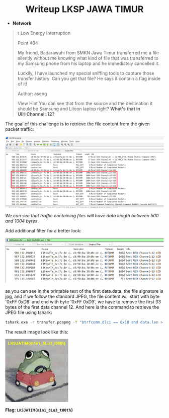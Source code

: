 <h1 align="center">Writeup LKSP JAWA TIMUR</h1>


- **Network**

> 📞 Low Energy Interruption
> 
> Point 484
> 
>My friend, Badarawuhi from SMKN Jawa Timur transferred me a file silently without me knowing what kind of file that was transferred to my Samsung phone from his laptop and he immediately cancelled it.
>
>Luckily, I have launched my special sniffing tools to capture those transfer history. Can you get that file? He says it contain a flag inside of it!
>
>Author: aseng
>
>View Hint
>You can see that from the source and the destination it should be Samsung and Liteon laptop right? **What's that in UIH Channel=12?**

The goal of this challenge is to retrieve the file content from the given packet traffic:

![](https://github.com/SaifulI57/writeup/blob/wumbo/LKSP-JAWA-TIMUR/files/1.png)

*We can see that traffic containing files will have data length between 500 and 1004 bytes*.

Add additional filter for a better look:

![](https://github.com/SaifulI57/writeup/blob/wumbo/LKSP-JAWA-TIMUR/files/2.png)

as you can see in the printable text of the first data.data, the file signature is jpg, and if we follow the standard JPEG, the file content will start with byte '0xFF 0xD8' and end with byte '0xFF 0xD9', we have to remove the first 33 bytes of the first data channel 12. And here is the command to retrieve the JPEG file using tshark:

```bash
tshark.exe -r transfer.pcapng -Y "btrfcomm.dlci == 0x18 and data.len > 741" -T fields -e data.data | tr -d "\n" | xxd -r -p | tail -c +33 > flag.jpg
```

The result image look like this:

![](https://github.com/SaifulI57/writeup/blob/wumbo/LKSP-JAWA-TIMUR/flag.jpg)

**Flag: `LKSJATIM{m1n1_8Lu3_t00th}`**
